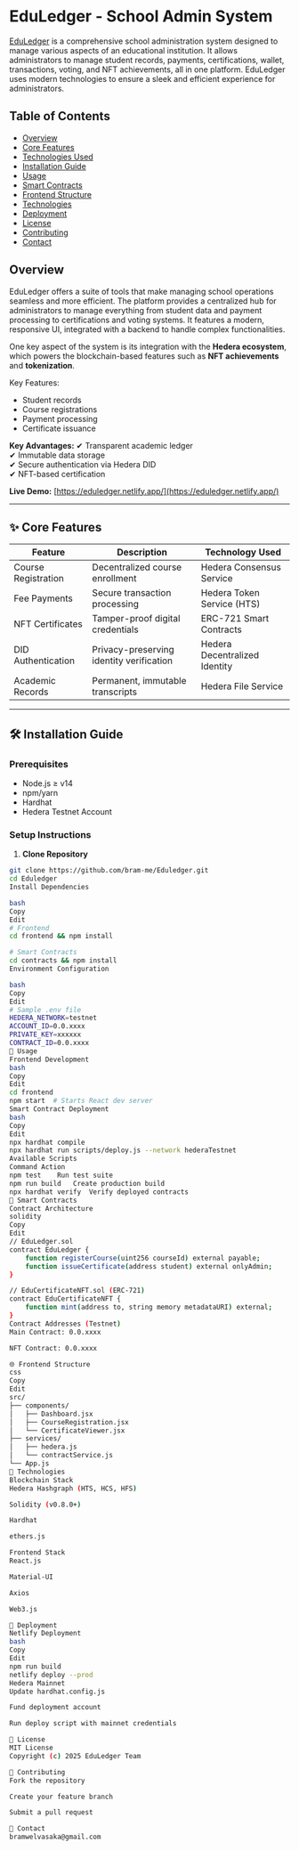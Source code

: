 # EduLedger - School Admin System

[EduLedger](https://eduledger.netlify.app/) is a comprehensive school administration system designed to manage various aspects of an educational institution. It allows administrators to manage student records, payments, certifications, wallet, transactions, voting, and NFT achievements, all in one platform. EduLedger uses modern technologies to ensure a sleek and efficient experience for administrators.



## Table of Contents

- [Overview](#overview)
- [Core Features](#core-features)
- [Technologies Used](#technologies-used)
- [Installation Guide](#installation-guide)
- [Usage](#usage)
- [Smart Contracts](#smart-contracts)
- [Frontend Structure](#frontend-structure)
- [Technologies](#technologies)
- [Deployment](#deployment)
- [License](#license)
- [Contributing](#contributing)
- [Contact](#contact)



## Overview

EduLedger offers a suite of tools that make managing school operations seamless and more efficient. The platform provides a centralized hub for administrators to manage everything from student data and payment processing to certifications and voting systems. It features a modern, responsive UI, integrated with a backend to handle complex functionalities.

One key aspect of the system is its integration with the **Hedera ecosystem**, which powers the blockchain-based features such as **NFT achievements** and **tokenization**.

Key Features:
- Student records
- Course registrations
- Payment processing
- Certificate issuance

**Key Advantages:**
✔ Transparent academic ledger  
✔ Immutable data storage  
✔ Secure authentication via Hedera DID  
✔ NFT-based certification  

**Live Demo:** [https://eduledger.netlify.app/](https://eduledger.netlify.app/)

---

## ✨ Core Features

| Feature             | Description                                   | Technology Used                 |
|---------------------|-----------------------------------------------|---------------------------------|
| Course Registration | Decentralized course enrollment               | Hedera Consensus Service        |
| Fee Payments        | Secure transaction processing                 | Hedera Token Service (HTS)      |
| NFT Certificates    | Tamper-proof digital credentials              | ERC-721 Smart Contracts         |
| DID Authentication | Privacy-preserving identity verification      | Hedera Decentralized Identity   |
| Academic Records    | Permanent, immutable transcripts               | Hedera File Service             |

---

## 🛠 Installation Guide

### Prerequisites
- Node.js ≥ v14
- npm/yarn
- Hardhat
- Hedera Testnet Account

### Setup Instructions

1. **Clone Repository**
```bash
git clone https://github.com/bram-me/Eduledger.git
cd Eduledger
Install Dependencies

bash
Copy
Edit
# Frontend
cd frontend && npm install

# Smart Contracts
cd contracts && npm install
Environment Configuration

bash
Copy
Edit
# Sample .env file
HEDERA_NETWORK=testnet
ACCOUNT_ID=0.0.xxxx
PRIVATE_KEY=xxxxxx
CONTRACT_ID=0.0.xxxx
🚀 Usage
Frontend Development
bash
Copy
Edit
cd frontend
npm start  # Starts React dev server
Smart Contract Deployment
bash
Copy
Edit
npx hardhat compile
npx hardhat run scripts/deploy.js --network hederaTestnet
Available Scripts
Command	Action
npm test	Run test suite
npm run build	Create production build
npx hardhat verify	Verify deployed contracts
🤖 Smart Contracts
Contract Architecture
solidity
Copy
Edit
// EduLedger.sol
contract EduLedger {
    function registerCourse(uint256 courseId) external payable;
    function issueCertificate(address student) external onlyAdmin;
}

// EduCertificateNFT.sol (ERC-721)
contract EduCertificateNFT {
    function mint(address to, string memory metadataURI) external;
}
Contract Addresses (Testnet)
Main Contract: 0.0.xxxx

NFT Contract: 0.0.xxxx

🌐 Frontend Structure
css
Copy
Edit
src/
├── components/
│   ├── Dashboard.jsx
│   ├── CourseRegistration.jsx
│   └── CertificateViewer.jsx
├── services/
│   ├── hedera.js
│   └── contractService.js
└── App.js
🔗 Technologies
Blockchain Stack
Hedera Hashgraph (HTS, HCS, HFS)

Solidity (v0.8.0+)

Hardhat

ethers.js

Frontend Stack
React.js

Material-UI

Axios

Web3.js

🚢 Deployment
Netlify Deployment
bash
Copy
Edit
npm run build
netlify deploy --prod
Hedera Mainnet
Update hardhat.config.js

Fund deployment account

Run deploy script with mainnet credentials

📜 License
MIT License
Copyright (c) 2025 EduLedger Team

🤝 Contributing
Fork the repository

Create your feature branch

Submit a pull request

📧 Contact
bramwelvasaka@gmail.com